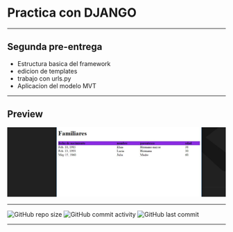 # Practica con DJANGO

--------
## Segunda pre-entrega

- Estructura basica del framework
- edicion de templates
- trabajo con urls.py
- Aplicacion del modelo MVT

------

## Preview

![captura](https://github.com/eliasescalante/primer_mvt/blob/master/capture.JPG)

----

![GitHub repo size](https://img.shields.io/github/repo-size/eliasescalante/primer_mvt
)
![GitHub commit activity](https://img.shields.io/github/commit-activity/m/eliasescalante/primer_mvt
)
![GitHub last commit](https://img.shields.io/github/last-commit/eliasescalante/primer_mvt
)

----
